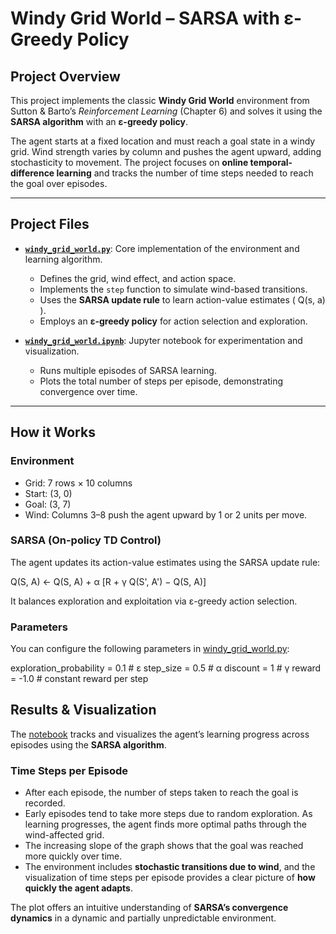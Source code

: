 # Windy Grid World – SARSA with ε-Greedy Policy

## Project Overview

This project implements the classic **Windy Grid World** environment from Sutton & Barto’s *Reinforcement Learning* (Chapter 6) and solves it using the **SARSA algorithm** with an **ε-greedy policy**. 

The agent starts at a fixed location and must reach a goal state in a windy grid. Wind strength varies by column and pushes the agent upward, adding stochasticity to movement. The project focuses on **online temporal-difference learning** and tracks the number of time steps needed to reach the goal over episodes.

---

## Project Files

- **[`windy_grid_world.py`](src/windy_grid_world.py)**: Core implementation of the environment and learning algorithm.
  - Defines the grid, wind effect, and action space.
  - Implements the `step` function to simulate wind-based transitions.
  - Uses the **SARSA update rule** to learn action-value estimates \( Q(s, a) \).
  - Employs an **ε-greedy policy** for action selection and exploration.

- **[`windy_grid_world.ipynb`](notebooks/windy_grid_world.ipynb)**: Jupyter notebook for experimentation and visualization.
  - Runs multiple episodes of SARSA learning.
  - Plots the total number of steps per episode, demonstrating convergence over time.

---

## How it Works

### Environment
- Grid: 7 rows × 10 columns
- Start: (3, 0)
- Goal: (3, 7)
- Wind: Columns 3–8 push the agent upward by 1 or 2 units per move.

### SARSA (On-policy TD Control)
The agent updates its action-value estimates using the SARSA update rule:

Q(S, A) ← Q(S, A) + α [R + γ Q(S', A') − Q(S, A)]

It balances exploration and exploitation via ε-greedy action selection.

### Parameters
You can configure the following parameters in [windy_grid_world.py](src/windy_grid_world.py):

exploration_probability = 0.1   # ε
step_size = 0.5                 # α
discount = 1                    # γ
reward = -1.0                   # constant reward per step

## Results & Visualization

The [notebook](notebooks/windy_grid_world.ipynb) tracks and visualizes the agent’s learning progress across episodes using the **SARSA algorithm**.

### Time Steps per Episode

- After each episode, the number of steps taken to reach the goal is recorded.
- Early episodes tend to take more steps due to random exploration. As learning progresses, the agent finds more optimal paths through the wind-affected grid.
- The increasing slope of the graph shows that the goal was reached more quickly over time.
- The environment includes **stochastic transitions due to wind**, and the visualization of time steps per episode provides a clear picture of **how quickly the agent adapts**.


The plot offers an intuitive understanding of **SARSA’s convergence dynamics** in a dynamic and partially unpredictable environment.
